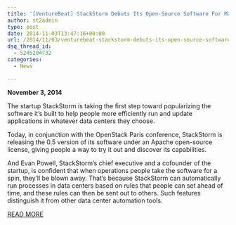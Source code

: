 ```yaml
---
title: '[VentureBeat] StackStorm Debuts Its Open-Source Software For Managing Data-Center Automation'
author: st2admin
type: post
date: 2014-11-03T13:47:16+00:00
url: /2014/11/03/venturebeat-stackstorm-debuts-its-open-source-software-for-managing-data-center-automation/
dsq_thread_id:
  - 5245204732
categories:
  - News

---
```

**November 3, 2014**

The startup StackStorm is taking the first step toward popularizing the software it’s built to help people more efficiently run and update applications in whatever data centers they choose.

Today, in conjunction with the OpenStack Paris conference, StackStorm is releasing the 0.5 version of its software under an Apache open-source license, giving people a way to try it out and discover its capabilities.

And Evan Powell, StackStorm’s chief executive and a cofounder of the startup, is confident that when operations people take the software for a spin, they’ll be blown away. That’s because StackStorm can automatically run processes in data centers based on rules that people can set ahead of time, and these rules can then be sent out to others. Such features distinguish it from other data center automation tools.

<a href="http://venturebeat.com/2014/11/02/stackstorm-debuts-its-open-source-software-for-managing-data-center-automation/" target="_blank">READ MORE</a>